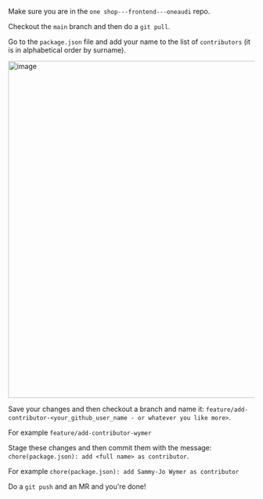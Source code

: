 Make sure you are in the `one shop---frontend---oneaudi` repo.

Checkout the `main` branch and then do a `git pull`.

Go to the `package.json` file and add your name to the list of `contributors` (it is in alphabetical order by surname).

<img width="687" alt="image" src="https://user-images.githubusercontent.com/101628014/194501952-3b5cab36-74ab-42fc-9311-34552ad29f8a.png">

<br>

Save your changes and then checkout a branch and name it: `feature/add-contributor-<your_github_user_name - or whatever you like more>`.

For example `feature/add-contributor-wymer`

Stage these changes and then commit them with the message: `chore(package.json): add <full name> as contributor`.

For example `chore(package.json): add Sammy-Jo Wymer as contributor`

Do a `git push` and an MR and you're done!
